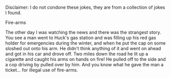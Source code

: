 Disclaimer: I do not condone these jokes, they are from a collection of jokes I found.

Fire-arms

The other day I was watching the news and there was the strangest story. You see a man went to Huck's gas station and was filling up his red gas holder for emergencies during the winter, and when he put the cap on some sloshed out onto his arm. He didn't think anything of it and went on ahead and got in his car and drove off. Two miles down the road he lit up a cigarette and caught his arms on hands on fire! He pulled off to the side and a cop driving by pulled over by him. And you know what he gave the man a ticket... for illegal use of fire-arms.


